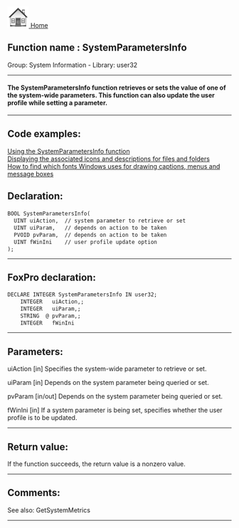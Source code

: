 [<img src="../../images/home.png"> Home ](https://github.com/VFPX/Win32API)  

## Function name : SystemParametersInfo
Group: System Information - Library: user32    
***  


#### The SystemParametersInfo function retrieves or sets the value of one of the system-wide parameters. This function can also update the user profile while setting a parameter.
***  


## Code examples:
[Using the SystemParametersInfo function](../../samples/sample_283.md)  
[Displaying the associated icons and descriptions for files and folders](../../samples/sample_530.md)  
[How to find which fonts Windows uses for drawing captions, menus and message boxes](../../samples/sample_556.md)  

## Declaration:
```foxpro  
BOOL SystemParametersInfo(
  UINT uiAction,  // system parameter to retrieve or set
  UINT uiParam,   // depends on action to be taken
  PVOID pvParam,  // depends on action to be taken
  UINT fWinIni    // user profile update option
);  
```  
***  


## FoxPro declaration:
```foxpro  
DECLARE INTEGER SystemParametersInfo IN user32;
	INTEGER   uiAction,;
	INTEGER   uiParam,;
	STRING  @ pvParam,;
	INTEGER   fWinIni  
```  
***  


## Parameters:
uiAction 
[in] Specifies the system-wide parameter to retrieve or set.

uiParam 
[in] Depends on the system parameter being queried or set.

pvParam 
[in/out] Depends on the system parameter being queried or set. 

fWinIni 
[in] If a system parameter is being set, specifies whether the user profile is to be updated.  
***  


## Return value:
If the function succeeds, the return value is a nonzero value.  
***  


## Comments:
See also: GetSystemMetrics   
  
***  

